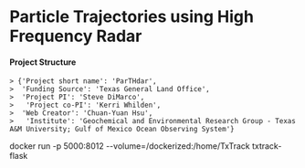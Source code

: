 # Particle Trajectories using High Frequency Radar

#### Project Structure

	> {'Project short name': 'ParTHdar',
	>  'Funding Source': 'Texas General Land Office', 
	>  'Project PI': 'Steve DiMarco',
	> 	'Project co-PI': 'Kerri Whilden',
	>  'Web Creator': 'Chuan-Yuan Hsu',
	>	'Institute': 'Geochemical and Environmental Research Group - Texas A&M University; Gulf of Mexico Ocean Observing System'}



docker run -p 5000:8012 --volume=/dockerized:/home/TxTrack txtrack-flask
